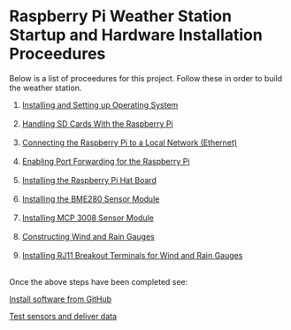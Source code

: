 # Raspberry Pi Weather Station Startup and Hardware Installation Proceedures
Below is a list of proceedures for this project. Follow these in order to build the weather station.
1. [Installing and Setting up Operating System](./setup_os.md)
<br></br>
2. [Handling SD Cards With the Raspberry Pi](./setup_sd_cards.md)
<br></br>
3. [Connecting the Raspberry Pi to  a Local Network (Ethernet)](./setup_ethernet.md)
<br></br>
4. [Enabling Port Forwarding for the Raspberry Pi](./setup_port_forwarding.md)
<br></br>
5. [Installing the Raspberry Pi Hat Board](./setup_hat_board.md)
<br></br>
6. [Installing the BME280 Sensor Module](./setup_bme280.md)
<br></br>
7. [Installing MCP 3008 Sensor Module](./setup_mcp3008.md)
<br></br>
8. [Constructing Wind and Rain Gauges](./setup_wind_rain_sensors.md)
<br></br>
9. [Installing RJ11 Breakout Terminals for Wind and Rain Gauges](./setup_rj11.md)
<br></br>

Once the above steps have been completed see:

[Install software from GitHub](./use_github.md)

[Test sensors and deliver data](./calibrate_test_sensors)
